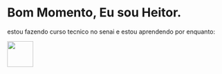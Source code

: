 <head>
  <link rel="stylesheet" type='text/css' href="https://cdn.jsdelivr.net/gh/devicons/devicon@latest/devicon.min.css" />
</head>
<style>
  .icones{
    display: flex;
    }
</style>



<h1>
  Bom Momento, Eu sou Heitor.
</h1>
<p>
  estou fazendo curso tecnico no senai e estou aprendendo por enquanto:
  <br>
</p>
<div class="icones>
<img src="https://cdn.jsdelivr.net/gh/devicons/devicon@latest/icons/css3/css3-plain-wordmark.svg" width="60px" />
<img src="https://cdn.jsdelivr.net/gh/devicons/devicon@latest/icons/html5/html5-plain-wordmark.svg"  width="60px"/>
</div>
